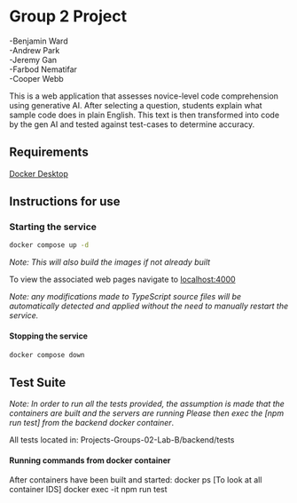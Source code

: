 # Group 2 Project

-Benjamin Ward  
-Andrew Park  
-Jeremy Gan  
-Farbod Nematifar  
-Cooper Webb

This is a web application that assesses novice-level code comprehension using generative AI. After selecting a question, students explain what sample code does in plain English. This text is then transformed into code by the gen AI and tested against test-cases to determine accuracy.

## Requirements

[Docker Desktop](https://www.docker.com/products/docker-desktop/)

## Instructions for use

### Starting the service

```sh
docker compose up -d
```

_Note: This will also build the images if not already built_

To view the associated web pages navigate to
[localhost:4000](http://localhost:4000)

_Note: any modifications made to TypeScript source files will be automatically detected and applied without the need to manually restart the service._

#### Stopping the service

```sh
docker compose down
```

## Test Suite
_Note: In order to run all the tests provided, the assumption is made that the containers are built and the servers are running
Please then exec the [npm run test] from the backend docker container_.

All tests located in: Projects-Groups-02-Lab-B/backend/tests


#### Running commands from docker container
After containers have been built and started:
docker ps [To look at all container IDS]
docker exec -it <containerID of backend from above> npm run test


